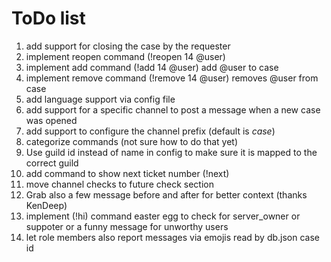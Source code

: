 # ToDo list
1. add support for closing the case by the requester
1. implement reopen command (!reopen 14 @user)
1. implement add command (!add 14 @user) add @user to case
1. implement remove command (!remove 14 @user) removes @user from case
1. add language support via config file
1. add support for a specific channel to post a message when a new case was opened
1. add support to configure the channel prefix (default is *case*)
1. categorize commands (not sure how to do that yet)
1. Use guild id instead of name in config to make sure it is mapped to the correct guild
1. add command to show next ticket number (!next)
1. move channel checks to future check section
1. Grab also a few message before and after for better context (thanks KenDeep)
1. implement (!hi) command easter egg to check for server\_owner or suppoter or a funny message for unworthy users
1. let role members also report messages via emojis read by db.json case id
